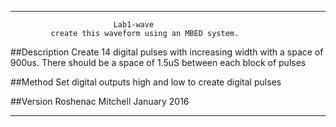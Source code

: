 *******************************************************************
                           Lab1-wave
             create this waveform using an MBED system.

##Description
    Create 14 digital pulses with increasing width with a space of 900us.
    There should be a space of 1.5uS between each block of pulses

##Method
    Set digital outputs high and low to create digital pulses

##Version
    Roshenac Mitchell  January 2016
*******************************************************************
